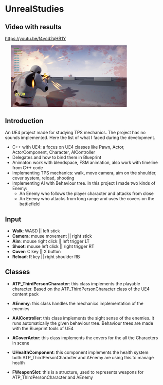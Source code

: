# UnrealStudies

## Video with results
https://youtu.be/f4ycd2qHB1Y

<div>
	<img src="_docs/img/UE4_TPS.png" width="380"  style="align: left" hspace="20">
</div>

## Introduction

An UE4 project made for studying TPS mechanics. The project has no sounds implemented. Here the list of what I faced during the development.

- C++ with UE4: a focus on UE4 classes like Pawn, Actor, ActorComponent, Character, AIController
- Delegates and how to bind them in Blueprint
- Animator: work with blendspace, FSM animation, also work with timeline from C++ code
- Implementing TPS mechanics: walk, move camera, aim on the shoulder, cover system, reload, shooting
- Implementing AI with Behaviour tree. In this project I made two kinds of Enemy:
	- An Enemy who follows the player character and attacks from close
	- An Enemy who attacks from long range and uses the covers on the battlefield
	
## Input

- **Walk**: WASD || left stick
- **Camera**: mouse movement || right stick
- **Aim**: mouse right click || left trigger LT
- **Shoot**: mouse left click || right trigger RT
- **Cover**: C key || X button
- **Reload**: R key || right shoulder RB

## Classes
- **ATP_ThirdPersonCharacter**: this class implements the playable character. Based on the ATP_ThirdPersonCharacter class of the UE4 content pack

- **AEnemy**: this class handles the mechanics implementation of the enemies

- **AAIController**: this class implements the sight sense of the enemies. It runs automatically the given behaviour tree. Behaviour trees are made with the Blueprint tools of UE4

- **ACoverActor**: this class implements the covers for the all the Characters in scene

- **UHealthComponent**: this component implements the health system both ATP_ThirdPersonCharacter and AEnemy are using this to manage health

- **FWeaponSlot**: this is a structure, used to represents weapons for ATP_ThirdPersonCharacter and AEnemy

